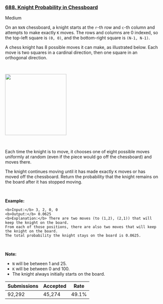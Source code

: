 ### [688. Knight Probability in Chessboard](https://leetcode.com/problems/knight-probability-in-chessboard/)

Medium

On an `` N ``x`` N `` chessboard, a knight starts at the `` r ``-th row and `` c ``-th column and attempts to make exactly `` K `` moves. The rows and columns are 0 indexed, so the top-left square is `` (0, 0) ``, and the bottom-right square is `` (N-1, N-1) ``.

A chess knight has 8 possible moves it can make, as illustrated below. Each move is two squares in a cardinal direction, then one square in an orthogonal direction.

 

<img src="https://assets.leetcode.com/uploads/2018/10/12/knight.png" style="width: 200px; height: 200px;"/>

 

Each time the knight is to move, it chooses one of eight possible moves uniformly at random (even if the piece would go off the chessboard) and moves there.

The knight continues moving until it has made exactly `` K `` moves or has moved off the chessboard. Return the probability that the knight remains on the board after it has stopped moving.

 

__Example:__

```
<b>Input:</b> 3, 2, 0, 0
<b>Output:</b> 0.0625
<b>Explanation:</b> There are two moves (to (1,2), (2,1)) that will keep the knight on the board.
From each of those positions, there are also two moves that will keep the knight on the board.
The total probability the knight stays on the board is 0.0625.
```

 

__Note:__

*   `` N `` will be between 1 and 25.
*   `` K `` will be between 0 and 100.
*   The knight always initially starts on the board.

| Submissions    | Accepted     | Rate   |
| -------------- | ------------ | ------ |
| 92,292 | 45,274 | 49.1% |